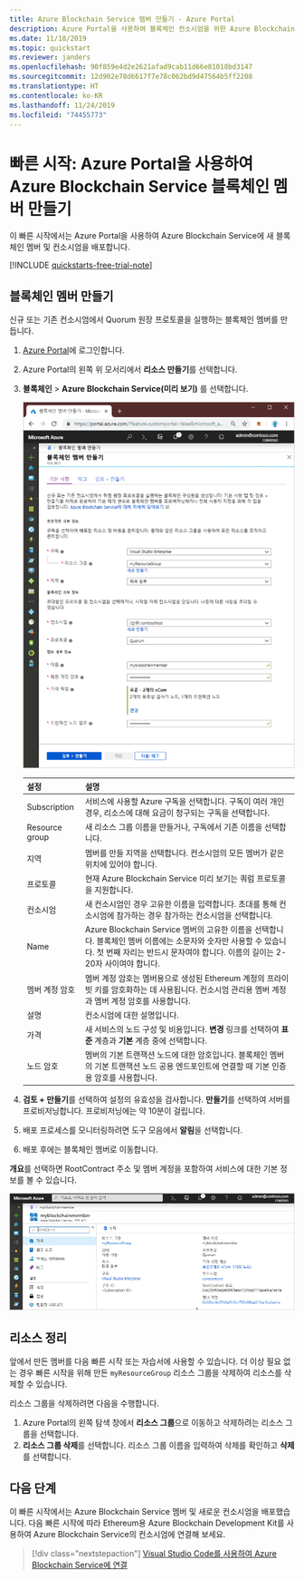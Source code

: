 ```yaml
---
title: Azure Blockchain Service 멤버 만들기 - Azure Portal
description: Azure Portal을 사용하여 블록체인 컨소시엄을 위한 Azure Blockchain Service 멤버를 만듭니다.
ms.date: 11/18/2019
ms.topic: quickstart
ms.reviewer: janders
ms.openlocfilehash: 90f859e4d2e2621afad9cab11d66e81018bd3147
ms.sourcegitcommit: 12d902e78d6617f7e78c062bd9d47564b5ff2208
ms.translationtype: HT
ms.contentlocale: ko-KR
ms.lasthandoff: 11/24/2019
ms.locfileid: "74455773"
---
```

# <a name="quickstart-create-an-azure-blockchain-service-blockchain-member-using-the-azure-portal"></a>빠른 시작: Azure Portal을 사용하여 Azure Blockchain Service 블록체인 멤버 만들기

이 빠른 시작에서는 Azure Portal을 사용하여 Azure Blockchain Service에 새 블록체인 멤버 및 컨소시엄을 배포합니다.

[!INCLUDE [quickstarts-free-trial-note](../../../includes/quickstarts-free-trial-note.md)]

## <a name="create-a-blockchain-member"></a>블록체인 멤버 만들기

신규 또는 기존 컨소시엄에서 Quorum 원장 프로토콜을 실행하는 블록체인 멤버를 만듭니다.

1. [Azure Portal](https://portal.azure.com)에 로그인합니다.
1. Azure Portal의 왼쪽 위 모서리에서 **리소스 만들기**를 선택합니다.
1. **블록체인** > **Azure Blockchain Service(미리 보기)** 를 선택합니다.

    ![서비스 만들기](./media/create-member/create-member.png)

    설정 | 설명
    --------|------------
    Subscription | 서비스에 사용할 Azure 구독을 선택합니다. 구독이 여러 개인 경우, 리소스에 대해 요금이 청구되는 구독을 선택합니다.
    Resource group | 새 리소스 그룹 이름을 만들거나, 구독에서 기존 이름을 선택합니다.
    지역 | 멤버를 만들 지역을 선택합니다. 컨소시엄의 모든 멤버가 같은 위치에 있어야 합니다.
    프로토콜 | 현재 Azure Blockchain Service 미리 보기는 쿼럼 프로토콜을 지원합니다.
    컨소시엄 | 새 컨소시엄인 경우 고유한 이름을 입력합니다. 초대를 통해 컨소시엄에 참가하는 경우 참가하는 컨소시엄을 선택합니다.
    Name | Azure Blockchain Service 멤버의 고유한 이름을 선택합니다. 블록체인 멤버 이름에는 소문자와 숫자만 사용할 수 있습니다. 첫 번째 자리는 반드시 문자여야 합니다. 이름의 길이는 2-20자 사이여야 합니다.
    멤버 계정 암호 | 멤버 계정 암호는 멤버용으로 생성된 Ethereum 계정의 프라이빗 키를 암호화하는 데 사용됩니다. 컨소시엄 관리용 멤버 계정과 멤버 계정 암호를 사용합니다.
    설명 | 컨소시엄에 대한 설명입니다.
    가격 | 새 서비스의 노드 구성 및 비용입니다. **변경** 링크를 선택하여 **표준** 계층과 **기본** 계층 중에 선택합니다.
    노드 암호 | 멤버의 기본 트랜잭션 노드에 대한 암호입니다. 블록체인 멤버의 기본 트랜잭션 노드 공용 엔드포인트에 연결할 때 기본 인증용 암호를 사용합니다.

1. **검토 + 만들기**를 선택하여 설정의 유효성을 검사합니다. **만들기**를 선택하여 서버를 프로비저닝합니다. 프로비저닝에는 약 10분이 걸립니다.
1. 배포 프로세스를 모니터링하려면 도구 모음에서 **알림**을 선택합니다.
1. 배포 후에는 블록체인 멤버로 이동합니다.

**개요**를 선택하면 RootContract 주소 및 멤버 계정을 포함하여 서비스에 대한 기본 정보를 볼 수 있습니다.

![블록체인 멤버 개요](./media/create-member/overview.png)

## <a name="clean-up-resources"></a>리소스 정리

앞에서 만든 멤버를 다음 빠른 시작 또는 자습서에 사용할 수 있습니다. 더 이상 필요 없는 경우 빠른 시작을 위해 만든 `myResourceGroup` 리소스 그룹을 삭제하여 리소스를 삭제할 수 있습니다.

리소스 그룹을 삭제하려면 다음을 수행합니다.

1. Azure Portal의 왼쪽 탐색 창에서 **리소스 그룹**으로 이동하고 삭제하려는 리소스 그룹을 선택합니다.
2. **리소스 그룹 삭제**를 선택합니다. 리소스 그룹 이름을 입력하여 삭제를 확인하고 **삭제**를 선택합니다.

## <a name="next-steps"></a>다음 단계

이 빠른 시작에서는 Azure Blockchain Service 멤버 및 새로운 컨소시엄을 배포했습니다. 다음 빠른 시작에 따라 Ethereum용 Azure Blockchain Development Kit를 사용하여 Azure Blockchain Service의 컨소시엄에 연결해 보세요.

> [!div class="nextstepaction"]
> [Visual Studio Code를 사용하여 Azure Blockchain Service에 연결](connect-vscode.md)
